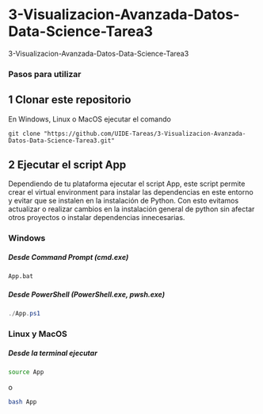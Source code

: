 # 3-Visualizacion-Avanzada-Datos-Data-Science-Tarea3
3-Visualizacion-Avanzada-Datos-Data-Science-Tarea3

### Pasos para utilizar

## 1 Clonar este repositorio

En Windows, Linux o MacOS ejecutar el comando

```
git clone "https://github.com/UIDE-Tareas/3-Visualizacion-Avanzada-Datos-Data-Science-Tarea3.git"
```

## 2 Ejecutar el script App

Dependiendo de tu plataforma ejecutar el script App, este script permite crear el virtual environment para instalar las dependencias en este entorno y evitar que se instalen en la instalación de Python. Con esto evitamos actualizar o realizar cambios en la instalación general de python sin afectar otros proyectos o instalar dependencias innecesarias.

### Windows

##### Desde Command Prompt (cmd.exe)
```cmd
App.bat
```

##### Desde PowerShell (PowerShell.exe, pwsh.exe)
```powershell
./App.ps1
```

### Linux y MacOS

##### Desde la terminal ejecutar
```bash
source App
```
o

```bash
bash App
```


